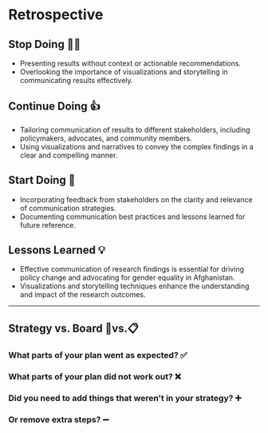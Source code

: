 <!--
    you should create a new retrospective document after each milestone
    this template is for inspiration, feel free to change it however you like!
-->

# Retrospective

## Stop Doing 🙅‍♀️
- Presenting results without context or actionable recommendations.
- Overlooking the importance of visualizations and storytelling in communicating results effectively.
  
## Continue Doing 👍
- Tailoring communication of results to different stakeholders, including policymakers, advocates, and community members.
- Using visualizations and narratives to convey the complex findings in a clear and compelling manner.
  
## Start Doing 🌟
- Incorporating feedback from stakeholders on the clarity and relevance of communication strategies.
- Documenting communication best practices and lessons learned for future reference.

## Lessons Learned 💡
- Effective communication of research findings is essential for driving policy change and advocating for gender equality in Afghanistan.
- Visualizations and storytelling techniques enhance the understanding and impact of the research outcomes.
---

## Strategy vs. Board 🎯vs.📋

### What parts of your plan went as expected? ✅

### What parts of your plan did not work out? ❌

### Did you need to add things that weren't in your strategy? ➕
  
### Or remove extra steps? ➖

